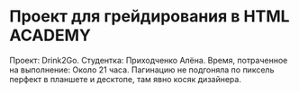 # Проект для грейдирования в HTML ACADEMY

Проект: Drink2Go.
Студентка: Приходченко Алёна.
Время, потраченное на выполнение: Около 21 часа.
Пагинацию не подгоняла по пиксель перфект в планшете и десктопе, там явно косяк дизайнера.
